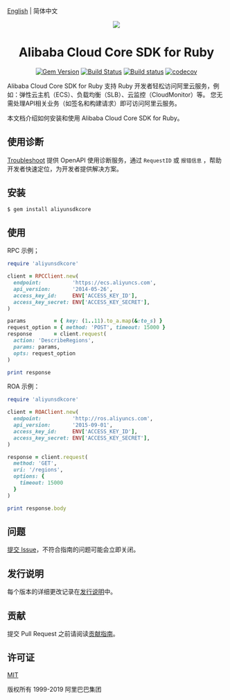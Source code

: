 [English](./README.md) | 简体中文


<p align="center">
<a href=" https://www.alibabacloud.com"><img src="https://aliyunsdk-pages.alicdn.com/icons/Aliyun.svg"></a>
</p>

<h1 align="center">Alibaba Cloud Core SDK for Ruby</h1>

<p align="center">
<a href="https://badge.fury.io/rb/aliyunsdkcore"><img src="https://badge.fury.io/rb/aliyunsdkcore.svg" alt="Gem Version"></a>
<a href="https://travis-ci.org/aliyun/openapi-core-ruby-sdk"><img src="https://travis-ci.org/aliyun/openapi-core-ruby-sdk.svg?branch=master" alt="Build Status"></a>
<a href="https://ci.appveyor.com/project/aliyun/openapi-core-ruby-sdk/branch/master"><img src="https://ci.appveyor.com/api/projects/status/uyepkk5bjbynofvu/branch/master?svg=true" alt="Build status"></a>
<a href="https://codecov.io/gh/aliyun/openapi-core-ruby-sdk"><img src="https://codecov.io/gh/aliyun/openapi-core-ruby-sdk/branch/master/graph/badge.svg" alt="codecov"></a>
</p>


Alibaba Cloud Core SDK for Ruby 支持 Ruby 开发者轻松访问阿里云服务，例如：弹性云主机（ECS）、负载均衡（SLB）、云监控（CloudMonitor）等。 您无需处理API相关业务（如签名和构建请求）即可访问阿里云服务。

本文档介绍如何安装和使用 Alibaba Cloud Core SDK for Ruby。

## 使用诊断
[Troubleshoot](https://troubleshoot.api.aliyun.com/?source=github_sdk) 提供 OpenAPI 使用诊断服务，通过 `RequestID` 或 `报错信息` ，帮助开发者快速定位，为开发者提供解决方案。

## 安装

```sh
$ gem install aliyunsdkcore
```

## 使用

RPC 示例；

```ruby
require 'aliyunsdkcore'

client = RPCClient.new(
  endpoint:          'https://ecs.aliyuncs.com',
  api_version:       '2014-05-26',
  access_key_id:     ENV['ACCESS_KEY_ID'],
  access_key_secret: ENV['ACCESS_KEY_SECRET'],
)

params         = { key: (1..11).to_a.map(&:to_s) }
request_option = { method: 'POST', timeout: 15000 }
response       = client.request(
  action: 'DescribeRegions',
  params: params,
  opts: request_option
)

print response
```


ROA 示例：

```ruby
require 'aliyunsdkcore'

client = ROAClient.new(
  endpoint:          'http://ros.aliyuncs.com',
  api_version:       '2015-09-01',
  access_key_id:     ENV['ACCESS_KEY_ID'],
  access_key_secret: ENV['ACCESS_KEY_SECRET'],
)

response = client.request(
  method: 'GET',
  uri: '/regions',
  options: {
    timeout: 15000
  }
)

print response.body
```

## 问题
[提交 Issue](https://github.com/aliyun/openapi-core-ruby-sdk/issues/new/choose)，不符合指南的问题可能会立即关闭。


## 发行说明
每个版本的详细更改记录在[发行说明](CHANGELOG.md)中。


## 贡献
提交 Pull Request 之前请阅读[贡献指南](CONTRIBUTING.md)。


## 许可证
[MIT](LICENSE.md)

版权所有 1999-2019 阿里巴巴集团
